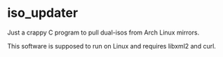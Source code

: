 iso_updater
===========

Just a crappy C program to pull dual-isos from Arch Linux mirrors.

This software is supposed to run on Linux and requires libxml2 and curl.